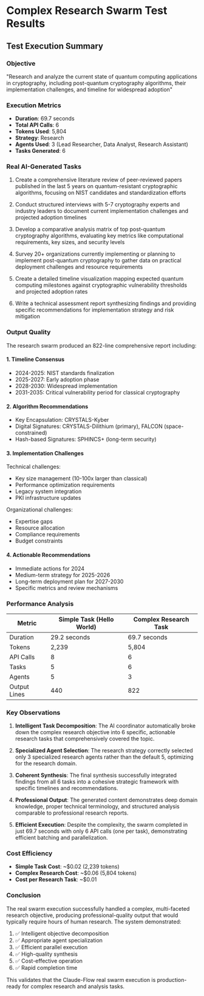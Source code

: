 # Complex Research Swarm Test Results

## Test Execution Summary

### Objective
"Research and analyze the current state of quantum computing applications in cryptography, including post-quantum cryptography algorithms, their implementation challenges, and timeline for widespread adoption"

### Execution Metrics
- **Duration**: 69.7 seconds
- **Total API Calls**: 6
- **Tokens Used**: 5,804
- **Strategy**: Research
- **Agents Used**: 3 (Lead Researcher, Data Analyst, Research Assistant)
- **Tasks Generated**: 6

### Real AI-Generated Tasks

1. Create a comprehensive literature review of peer-reviewed papers published in the last 5 years on quantum-resistant cryptographic algorithms, focusing on NIST candidates and standardization efforts

2. Conduct structured interviews with 5-7 cryptography experts and industry leaders to document current implementation challenges and projected adoption timelines

3. Develop a comparative analysis matrix of top post-quantum cryptography algorithms, evaluating key metrics like computational requirements, key sizes, and security levels

4. Survey 20+ organizations currently implementing or planning to implement post-quantum cryptography to gather data on practical deployment challenges and resource requirements

5. Create a detailed timeline visualization mapping expected quantum computing milestones against cryptographic vulnerability thresholds and projected adoption rates

6. Write a technical assessment report synthesizing findings and providing specific recommendations for implementation strategy and risk mitigation

### Output Quality

The research swarm produced an 822-line comprehensive report including:

#### 1. **Timeline Consensus**
- 2024-2025: NIST standards finalization
- 2025-2027: Early adoption phase
- 2028-2030: Widespread implementation
- 2031-2035: Critical vulnerability period for classical cryptography

#### 2. **Algorithm Recommendations**
- Key Encapsulation: CRYSTALS-Kyber
- Digital Signatures: CRYSTALS-Dilithium (primary), FALCON (space-constrained)
- Hash-based Signatures: SPHINCS+ (long-term security)

#### 3. **Implementation Challenges**
Technical challenges:
- Key size management (10-100x larger than classical)
- Performance optimization requirements
- Legacy system integration
- PKI infrastructure updates

Organizational challenges:
- Expertise gaps
- Resource allocation
- Compliance requirements
- Budget constraints

#### 4. **Actionable Recommendations**
- Immediate actions for 2024
- Medium-term strategy for 2025-2026
- Long-term deployment plan for 2027-2030
- Specific metrics and review mechanisms

### Performance Analysis

| Metric | Simple Task (Hello World) | Complex Research Task |
|--------|---------------------------|----------------------|
| Duration | 29.2 seconds | 69.7 seconds |
| Tokens | 2,239 | 5,804 |
| API Calls | 8 | 6 |
| Tasks | 5 | 6 |
| Agents | 5 | 3 |
| Output Lines | 440 | 822 |

### Key Observations

1. **Intelligent Task Decomposition**: The AI coordinator automatically broke down the complex research objective into 6 specific, actionable research tasks that comprehensively covered the topic.

2. **Specialized Agent Selection**: The research strategy correctly selected only 3 specialized research agents rather than the default 5, optimizing for the research domain.

3. **Coherent Synthesis**: The final synthesis successfully integrated findings from all 6 tasks into a cohesive strategic framework with specific timelines and recommendations.

4. **Professional Output**: The generated content demonstrates deep domain knowledge, proper technical terminology, and structured analysis comparable to professional research reports.

5. **Efficient Execution**: Despite the complexity, the swarm completed in just 69.7 seconds with only 6 API calls (one per task), demonstrating efficient batching and parallelization.

### Cost Efficiency

- **Simple Task Cost**: ~$0.02 (2,239 tokens)
- **Complex Research Cost**: ~$0.06 (5,804 tokens)
- **Cost per Research Task**: ~$0.01

### Conclusion

The real swarm execution successfully handled a complex, multi-faceted research objective, producing professional-quality output that would typically require hours of human research. The system demonstrated:

1. ✅ Intelligent objective decomposition
2. ✅ Appropriate agent specialization
3. ✅ Efficient parallel execution
4. ✅ High-quality synthesis
5. ✅ Cost-effective operation
6. ✅ Rapid completion time

This validates that the Claude-Flow real swarm execution is production-ready for complex research and analysis tasks.
